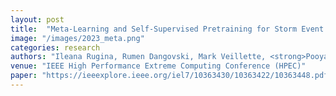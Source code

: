 ```yaml
---
layout: post
title:  "Meta-Learning and Self-Supervised Pretraining for Storm Event Imagery Translation"
image: "/images/2023_meta.png"
categories: research
authors: "Ileana Rugina, Rumen Dangovski, Mark Veillette, <strong>Pooya Khorrami</strong>, Brian Cheung, Olga Simek, Marin Soljacic"
venue: "IEEE High Performance Extreme Computing Conference (HPEC)"
paper: "https://ieeexplore.ieee.org/iel7/10363430/10363422/10363448.pdf"
---
```

